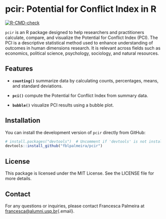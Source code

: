 # pcir: Potential for Conflict Index in R

[![R-CMD-check](https://github.com/fblpalmeira/pcir)](https://github.com/fblpalmeira/pcir)

`pcir` is an R package designed to help researchers and practitioners calculate, compare, and visualize the Potential for Conflict Index (PCI). The PCI is a descriptive statistical method used to enhance understanding of outcomes in human dimensions research. It is relevant across fields such as economics, political science, psychology, sociology, and natural resources.

## Features

-   **`counting()`** summarize data by calculating counts, percentages, means, and standard deviations.

-   **`pci()`** compute the Potential for Conflict Index from summary data.

-   **`bubble()`** visualize PCI results using a bubble plot.

## Installation

You can install the development version of `pcir` directly from GitHub:

``` r
# install.packages("devtools")  # Uncomment if 'devtools' is not installed
devtools::install_github("fblpalmeira/pcir")
```

## License

This package is licensed under the MIT License. See the LICENSE file for more details.

## Contact

For any questions or inquiries, please contact Francesca Palmeira at [francesca\@alumni.usp.br](mailto:francesca@alumni.usp.br){.email}.
